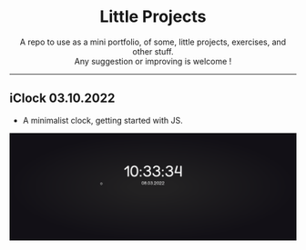 <div align="center">

# Little Projects
</div>

<p align="center">
    A repo to use as a mini portfolio, of some, little projects, exercises, and other stuff.
    <br>
    Any suggestion or improving is welcome !
</p>

---

## iClock 03.10.2022
- A minimalist clock, getting started with JS.

<div align="center" width=100%>

<img src="https://raw.githubusercontent.com/Iagorrr04/little-projects/main/iClock/demo.png?token=GHSAT0AAAAAABSCSMMSSHN3CZDWPS5PS2C2YRQSZJQ">
         
</div>

